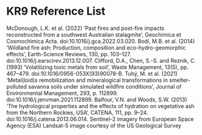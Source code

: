 # KR9 Reference List

  McDonough, L.K. et al. (2022) ‘Past fires and post-fire impacts reconstructed from a southwest Australian stalagmite’, Geochimica et Cosmochimica Acta. doi:10.1016/j.gca.2022.03.020.
  Bodí, M.B. et al. (2014) ‘Wildland fire ash: Production, composition and eco-hydro-geomorphic effects’, Earth-Science Reviews, 130, pp. 103–127. doi:10.1016/j.earscirev.2013.12.007.
  Clifford, D.A., Chen, S.-S. and Reznik, C. (1993) ‘Volatilizing toxic metals from soil’, Waste Management, 13(5), pp. 467–479. doi:10.1016/0956-053X(93)90078-B.
  Tuhý, M. et al. (2021) ‘Metal(loid)s remobilization and mineralogical transformations in smelter-polluted savanna soils under simulated wildfire conditions’, Journal of Environmental Management, 293, p. 112899. doi:10.1016/j.jenvman.2021.112899.
  Balfour, V.N. and Woods, S.W. (2013) ‘The hydrological properties and the effects of hydration on vegetative ash from the Northern Rockies, USA’, CATENA, 111, pp. 9–24. doi:10.1016/j.catena.2013.06.014.
Sentinel-2 imagery from European Space Agency (ESA)
Landsat-5 image courtesy of the US Geological Survey



